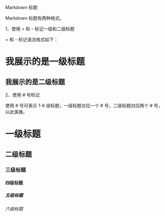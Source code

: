 Markdown 标题

Markdown 标题有两种格式。


1、使用 = 和 - 标记一级和二级标题

= 和 - 标记语法格式如下：

我展示的是一级标题
=================

我展示的是二级标题
-----------------


2、使用 # 号标记

使用 # 号可表示 1-6 级标题，一级标题对应一个 # 号，二级标题对应两个 # 号，以此类推。

# 一级标题
## 二级标题
### 三级标题
#### 四级标题
##### 五级标题
###### 六级标题